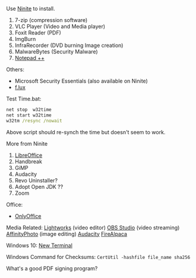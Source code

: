 Use [Ninite](https://ninite.com) to install.
1. 7-zip (compression software)
2. VLC Player (Video and Media player)
3. Foxit Reader (PDF)
4. ImgBurn
5. InfraRecorder (DVD burning Image creation)
6. MalwareBytes (Security Malware)
7. [Notepad ++](https://notepad-plus-plus.org/) 

Others:
- Microsoft Security Essentials (also available on Ninite)
- [f.lux](https://justgetflux.com) 

Test Time.bat:
```bat
net stop  w32time
net start w32time
w32tm /resync /nowait 
```
Above script should re-synch the time but doesn't seem to work. 

More from Ninite 
1. [LibreOffice](https://www.libreoffice.org/)
2. Handbreak
3. GiMP
4. Audacity
5. Revo Uninstaller?
6. Adopt Open JDK ??
7. Zoom

Office:
- [OnlyOffice](https://www.onlyoffice.com/en/download-desktop.aspx)

Media Related:
[Lightworks](https://www.lwks.com) (video editor)
[OBS Studio](https://obsproject.com) (video streaming)
[AffinityPhoto](https://affinity.serif.com/en-gb/photo/) (image editing)
[Audacity](https://www.audacityteam.org/download/windows/)
[FireAlpaca](https://firealpaca.com/download/)

Windows 10:
[New Terminal](https://www.microsoft.com/en-us/p/windows-terminal-preview/9n0dx20hk701?activetab=pivot:overviewtab)

Windows Command for Checksums:
`CertUtil -hashfile file_name sha256`

What's a good PDF signing program? 

